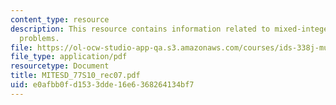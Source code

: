 ```yaml
---
content_type: resource
description: This resource contains information related to mixed-integer continuous
  problems.
file: https://ol-ocw-studio-app-qa.s3.amazonaws.com/courses/ids-338j-multidisciplinary-system-design-optimization-spring-2010/e0afbb0fd1533dde16e6368264134bf7_MITESD_77S10_rec07.pdf
file_type: application/pdf
resourcetype: Document
title: MITESD_77S10_rec07.pdf
uid: e0afbb0f-d153-3dde-16e6-368264134bf7
---
```

